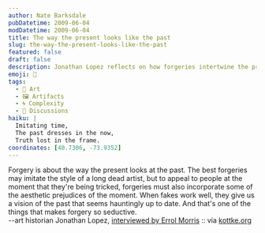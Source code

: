 ```yaml
---
author: Nate Barksdale
pubDatetime: 2009-06-04
modDatetime: 2009-06-04
title: The way the present looks like the past
slug: the-way-the-present-looks-like-the-past
featured: false
draft: false
description: Jonathan Lopez reflects on how forgeries intertwine the present with the past.
emoji: 🎨
tags:
  - 🎨 Art
  - 🖼️ Artifacts
  - 🌀 Complexity
  - 📖 Discussions
haiku: |
  Imitating time,  
  The past dresses in the now,  
  Truth lost in the frame.
coordinates: [40.7306, -73.9352]
---
```


Forgery is about the way the present looks at the past. The best forgeries may imitate the style of a long dead artist, but to appeal to people at the moment that they're being tricked, forgeries must also incorporate some of the aesthetic prejudices of the moment. When fakes work well, they give us a vision of the past that seems hauntingly up to date. And that's one of the things that makes forgery so seductive.  
--art historian Jonathan Lopez, [interviewed by Errol Morris](http://web.archive.org/web/20160213002719/http://morris.blogs.nytimes.com/2009/05/31/bamboozling-ourselves-part-3/) :: via [kottke.org](http://www.kottke.org/09/06/finding-the-present-in-the-past)
